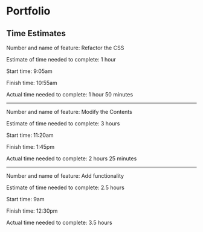 # Portfolio

## Time Estimates

Number and name of feature: Refactor the CSS

Estimate of time needed to complete: 1 hour

Start time: 9:05am

Finish time: 10:55am

Actual time needed to complete: 1 hour 50 minutes

-------------------------------------------------------------------

Number and name of feature: Modify the Contents

Estimate of time needed to complete: 3 hours

Start time: 11:20am

Finish time: 1:45pm

Actual time needed to complete: 2 hours 25 minutes

-------------------------------------------------------------------

Number and name of feature: Add functionality

Estimate of time needed to complete: 2.5 hours

Start time: 9am

Finish time: 12:30pm

Actual time needed to complete: 3.5 hours